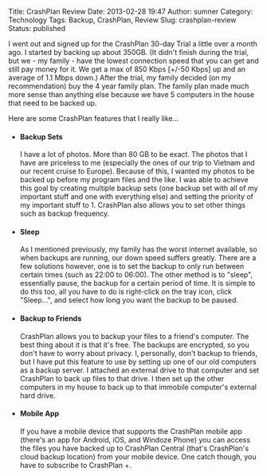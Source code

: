 Title: CrashPlan Review
Date: 2013-02-28 19:47
Author: sumner
Category: Technology
Tags: Backup, CrashPlan, Review
Slug: crashplan-review
Status: published

I went out and signed up for the CrashPlan 30-day Trial a little over a
month ago. I started by backing up about 350GB. (It didn't finish during
the trial, but we - my family - have the lowest connection speed that
you can get and still pay money for it. We get a max of 850 Kbps \[+/-50
Kbps\] up and an average of 1.1 Mbps down.) After the trial, my family
decided (on my recommendation) buy the 4 year family plan. The family
plan made much more sense than anything else because we have 5 computers
in the house that need to be backed up.

Here are some CrashPlan features that I really like...

-   #### Backup Sets

    <p>
    I have a lot of photos. More than 80 GB to be exact. The photos that
    I have are priceless to me (especially the ones of our trip to
    Vietnam and our recent cruise to Europe). Because of this, I wanted
    my photos to be backed up before my program files and the like. I
    was able to achieve this goal by creating multiple backup
    sets<!--more--> (one backup set with all of my important stuff and
    one with everything else) and setting the priority of my important
    stuff to 1. CrashPlan also allows you to set other things such as
    backup frequency.

-   #### Sleep

    <p>
    As I mentioned previously, my family has the worst internet
    available, so when backups are running, our down speed suffers
    greatly. There are a few solutions however, one is to set the backup
    to only run between certain times (such as 22:00 to 06:00). The
    other method is to "sleep", essentially pause, the backup for a
    certain period of time. It is simple to do this too, all you have to
    do is right-click on the tray icon, click "Sleep...", and select how
    long you want the backup to be paused.

-   #### Backup to Friends

    <p>
    CrashPlan allows you to backup your files to a friend's computer.
    The best thing about it is that it's free. The backups are
    encrypted, so you don't have to worry about privacy. I, personally,
    don't backup to friends, but I have put this feature to use by
    setting up one of our old computers as a backup server. I attached
    an external drive to that computer and set CrashPlan to back up
    files to that drive. I then set up the other computers in my house
    to back up to that immobile computer's external hard drive.

-   #### Mobile App

    <p>
    If you have a mobile device that supports the CrashPlan mobile app
    (there's an app for Android, iOS, and Windoze Phone) you can access
    the files you have backed up to CrashPlan Central (that's
    CrashPlan's cloud backup location) from your mobile device. One
    catch though, you have to subscribe to CrashPlan +.


